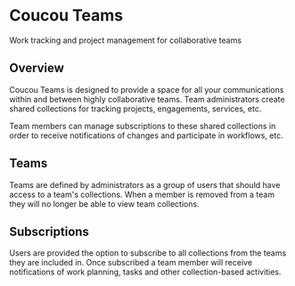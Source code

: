 # Coucou Teams

Work tracking and project management for collaborative teams

## Overview

Coucou Teams is designed to provide a space for all your communications within and between highly collaborative teams.
Team administrators create shared collections for tracking projects, engagements, services, etc.

Team members can manage subscriptions to these shared collections in order to receive notifications of changes and
participate in workflows, etc.

## Teams

Teams are defined by administrators as a group of users that should have access to a team's collections. When a member
is removed from a team they will no longer be able to view team collections.

## Subscriptions

Users are provided the option to subscribe to all collections from the teams they are included in. Once subscribed a team
member will receive notifications of work planning, tasks and other collection-based activities.

